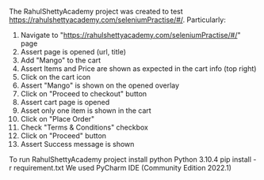 The RahulShettyAcademy project was created to test https://rahulshettyacademy.com/seleniumPractise/#/.
Particularly:
1. Navigate to "https://rahulshettyacademy.com/seleniumPractise/#/" page
2. Assert page is opened (url, title)
3. Add "Mango" to the cart
4. Assert Items and Price are shown as expected in the cart info (top right)
5. Click on the cart icon
6. Assert "Mango" is shown on the opened overlay
7. Click on "Proceed to checkout" button
8. Assert cart page is opened
9. Asset only one item is shown in the cart
10. Click on "Place Order"
11. Check "Terms & Conditions" checkbox
12. Click on "Proceed" button
13. Assert Success message is shown

To run RahulShettyAcademy project
install python Python 3.10.4
pip install -r requirement.txt
We used PyCharm IDE (Community Edition 2022.1)


